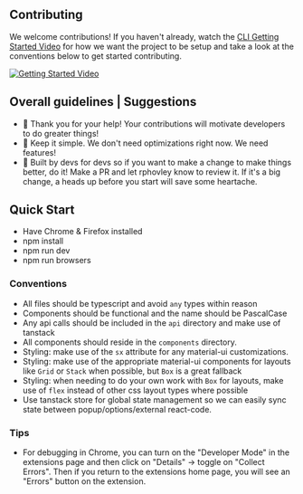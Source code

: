 ## Contributing

We welcome contributions! If you haven't already, watch the [CLI Getting Started Video](https://youtu.be/Q4EJKXDi3a8) for how we want the project to be setup and take a look at the conventions below to get started contributing.

[![Getting Started Video](https://i9.ytimg.com/vi_webp/Q4EJKXDi3a8/mq1.webp?sqp=CPTKhbUG-oaymwEmCMACELQB8quKqQMa8AEB-AH-CYACxgWKAgwIABABGGQgZChkMA8=&rs=AOn4CLATRoV8G6s9Zl8mY4Pi_mmujrDAww)](https://youtu.be/Q4EJKXDi3a8)

## Overall guidelines | Suggestions

- 🙏 Thank you for your help! Your contributions will motivate developers to do greater things!
- 🥇 Keep it simple. We don't need optimizations right now. We need features!
- 🤖 Built by devs for devs so if you want to make a change to make things better, do it! Make a PR and let rphovley know
  to review it. If it's a big change, a heads up before you start will save some heartache.

## Quick Start

- Have Chrome & Firefox installed
- npm install
- npm run dev
- npm run browsers

### Conventions

- All files should be typescript and avoid `any` types within reason
- Components should be functional and the name should be PascalCase
- Any api calls should be included in the `api` directory and make use of tanstack
- All components should reside in the `components` directory.
- Styling: make use of the `sx` attribute for any material-ui customizations.
- Styling: make use of the appropriate material-ui components for layouts like `Grid` or `Stack` when possible, but `Box` is a great fallback
- Styling: when needing to do your own work with `Box` for layouts, make use of `flex` instead of other css layout types where possible
- Use tanstack store for global state management so we can easily sync state between popup/options/external react-code.

### Tips
- For debugging in Chrome, you can turn on the "Developer Mode" in the extensions page and then click on "Details" -> toggle on "Collect Errors". Then if you return to the extensions home page, you will see an "Errors" button on the extension.
